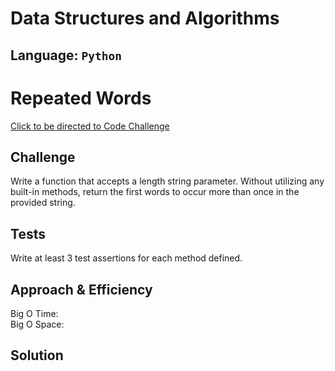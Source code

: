 # Data Structures and Algorithms

## Language: `Python`

# Repeated Words
[Click to be directed to Code Challenge](https://github.com/gracerosemary/data-structures-and-algorithms/tree/master/python/challenges/repeated_word)       

## Challenge
Write a function that accepts a length string parameter. Without utilizing any built-in methods, return the first words to occur more than once in the provided string. 

## Tests
Write at least 3 test assertions for each method defined. 

## Approach & Efficiency
Big O Time:   
Big O Space:   

## Solution
